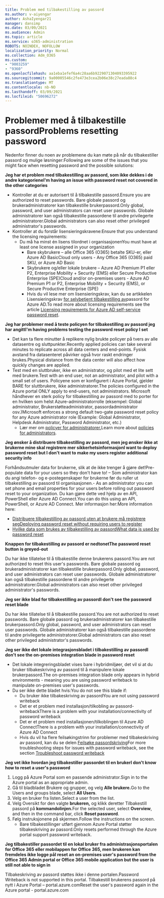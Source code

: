 ```yaml
---
title: Problem med tilbakestilling av passord
ms.author: v-aiyengar
author: AshaIyengar21
manager: dansimp
ms.date: 03/09/2021
ms.audience: Admin
ms.topic: article
ms.service: o365-administration
ROBOTS: NOINDEX, NOFOLLOW
localization_priority: Normal
ms.collection: Adm_O365
ms.custom:
- "9003259"
- "9360"
ms.openlocfilehash: aa1eba1efef6a4c28aa6b9229071304093395922
ms.sourcegitcommit: 9a00005546c2fe473e3cea2b06e38c27eada88c4
ms.translationtype: MT
ms.contentlocale: nb-NO
ms.lasthandoff: 03/09/2021
ms.locfileid: "50696272"
---
```

# <a name="problems-resetting-password"></a><span data-ttu-id="e3cd6-102">Problemer med å tilbakestille passord</span><span class="sxs-lookup"><span data-stu-id="e3cd6-102">Problems resetting password</span></span>

<span data-ttu-id="e3cd6-103">Nedenfor finner du noen av problemene du kan møte på når du tilbakestiller passord og mulige løsninger:</span><span class="sxs-lookup"><span data-stu-id="e3cd6-103">Following are some of the issues that you might face when resetting password and the possible solutions:</span></span>

<span data-ttu-id="e3cd6-104">**Jeg har et problem med tilbakestilling av passord, som ikke dekkes i de andre kategoriene**</span><span class="sxs-lookup"><span data-stu-id="e3cd6-104">**I'm having an issue with password reset not covered in the other categories**</span></span>

- <span data-ttu-id="e3cd6-105">Kontroller at du er autorisert til å tilbakestille passord.</span><span class="sxs-lookup"><span data-stu-id="e3cd6-105">Ensure you are authorized to reset passwords.</span></span> <span data-ttu-id="e3cd6-106">Bare globale passord og brukeradministratorer kan tilbakestille brukerpassord.</span><span class="sxs-lookup"><span data-stu-id="e3cd6-106">Only global, password, and user administrators can reset user passwords.</span></span> <span data-ttu-id="e3cd6-107">Globale administratorer kan også tilbakestille passordene til andre privilegerte administratorer.</span><span class="sxs-lookup"><span data-stu-id="e3cd6-107">Global administrators can also reset other privileged administrator's passwords.</span></span>
- <span data-ttu-id="e3cd6-108">Kontroller at du forstår lisensieringskravene:</span><span class="sxs-lookup"><span data-stu-id="e3cd6-108">Ensure that you understand the licensing requirements:</span></span>
    - <span data-ttu-id="e3cd6-109">Du må ha minst én lisens tilordnet i organisasjonen</span><span class="sxs-lookup"><span data-stu-id="e3cd6-109">You must have at least one license assigned in your organization</span></span>
        - <span data-ttu-id="e3cd6-110">Bare skybrukere – alle Office 365 (O365) betalte SKU-er, eller Azure AD Basic</span><span class="sxs-lookup"><span data-stu-id="e3cd6-110">Cloud only users - Any Office 365 (O365) paid SKU, or Azure AD Basic</span></span>
        - <span data-ttu-id="e3cd6-111">Skybrukere og/eller lokale brukere – Azure AD Premium P1 eller P2, Enterprise Mobility + Security (EMS) eller Secure Productive Enterprise (SPE)</span><span class="sxs-lookup"><span data-stu-id="e3cd6-111">Cloud and/or on-premises users - Azure AD Premium P1 or P2, Enterprise Mobility + Security (EMS), or Secure Productive Enterprise (SPE)</span></span>
        - <span data-ttu-id="e3cd6-112">Hvis du vil lese mer om lisensieringskrav, kan du se artikkelen Lisensieringskrav [for selvbetjent tilbakestilling av](https://docs.microsoft.com/azure/active-directory/active-directory-passwords-licensing?WT.mc_id=Portal-Microsoft_Azure_Support)passord for Azure AD.</span><span class="sxs-lookup"><span data-stu-id="e3cd6-112">To read more about licensing requirements see the article [Licensing requirements for Azure AD self-service password reset](https://docs.microsoft.com/azure/active-directory/active-directory-passwords-licensing?WT.mc_id=Portal-Microsoft_Azure_Support).</span></span>

<span data-ttu-id="e3cd6-113">**Jeg har problemer med å teste policyen for tilbakestilling av passord jeg har angitt**</span><span class="sxs-lookup"><span data-stu-id="e3cd6-113">**I'm having problems testing the password reset policy I set**</span></span>

- <span data-ttu-id="e3cd6-114">Det kan ta flere minutter å replikere nylig brukte policyer på tvers av alle datasentre og sluttpunkter.</span><span class="sxs-lookup"><span data-stu-id="e3cd6-114">Recently applied policies can take several minutes to replicate across all data centers and end-points.</span></span> <span data-ttu-id="e3cd6-115">Fysisk avstand fra datasenteret påvirker også hvor raskt endringer brukes.</span><span class="sxs-lookup"><span data-stu-id="e3cd6-115">Physical distance from the data center will also affect how quickly changes are applied.</span></span>
- <span data-ttu-id="e3cd6-116">Test med en sluttbruker, ikke en administrator, og pilot med et lite sett med brukere.</span><span class="sxs-lookup"><span data-stu-id="e3cd6-116">Test with an end user, not an administrator, and pilot with a small set of users.</span></span> <span data-ttu-id="e3cd6-117">Policyene som er konfigurert i Azure Portal, gjelder BARE for sluttbrukere, ikke administratorer.</span><span class="sxs-lookup"><span data-stu-id="e3cd6-117">The policies configured in the Azure portal ONLY apply to end-users, not administrators.</span></span> <span data-ttu-id="e3cd6-118">Microsoft håndhever en sterk policy for tilbakestilling av passord med to porter for en hvilken som helst Azure-administratorrolle (eksempel: Global administrator, Brukerstøtteadministrator, passordadministrator osv.)</span><span class="sxs-lookup"><span data-stu-id="e3cd6-118">Microsoft enforces a strong default two-gate password reset policy for any Azure administrator role (Example: Global Administrator, Helpdesk Administrator, Password Administrator, etc.)</span></span>
    - <span data-ttu-id="e3cd6-119">Lær mer om [policyer for administratorer.](https://docs.microsoft.com/azure/active-directory/active-directory-passwords-policy?WT.mc_id=Portal-Microsoft_Azure_Support#administrator-password-policy-differences)</span><span class="sxs-lookup"><span data-stu-id="e3cd6-119">Learn more about [policies for administrators](https://docs.microsoft.com/azure/active-directory/active-directory-passwords-policy?WT.mc_id=Portal-Microsoft_Azure_Support#administrator-password-policy-differences).</span></span>

<span data-ttu-id="e3cd6-120">**Jeg ønsker å distribuere tilbakestilling av passord, men jeg ønsker ikke at brukerne mine skal registrere mer sikkerhetsinformasjon**</span><span class="sxs-lookup"><span data-stu-id="e3cd6-120">**I want to deploy password reset but I don't want to make my users register additional security info**</span></span>

<span data-ttu-id="e3cd6-121">Forhåndsutmuler data for brukerne, slik at de ikke trenger å gjøre det!</span><span class="sxs-lookup"><span data-stu-id="e3cd6-121">Pre-populate data for your users so they don't have to!</span></span> <span data-ttu-id="e3cd6-122">– Som administrator kan du angi telefon- og e-postegenskaper for brukerne før du ruller ut tilbakestilling av passord til organisasjonen.</span><span class="sxs-lookup"><span data-stu-id="e3cd6-122">- As an administrator you can set phone and email properties for your users before rolling out password reset to your organization.</span></span> <span data-ttu-id="e3cd6-123">Du kan gjøre dette ved hjelp av en API, PowerShell eller Azure AD Connect.</span><span class="sxs-lookup"><span data-stu-id="e3cd6-123">You can do this using an API, PowerShell, or Azure AD Connect.</span></span> <span data-ttu-id="e3cd6-124">Mer informasjon her:</span><span class="sxs-lookup"><span data-stu-id="e3cd6-124">More information here:</span></span>
- [<span data-ttu-id="e3cd6-125">Distribuere tilbakestilling av passord uten at brukere må registrere seg</span><span class="sxs-lookup"><span data-stu-id="e3cd6-125">Deploying password reset without requiring users to register</span></span>](https://docs.microsoft.com/azure/active-directory/active-directory-passwords-policy?WT.mc_id=Portal-Microsoft_Azure_Support#administrator-password-policy-differences)
- [<span data-ttu-id="e3cd6-126">Hvilke data som brukes av tilbakestilling av passord</span><span class="sxs-lookup"><span data-stu-id="e3cd6-126">What data is used by password reset</span></span>](https://docs.microsoft.com/azure/active-directory/active-directory-passwords-data?WT.mc_id=Portal-Microsoft_Azure_Support)

<span data-ttu-id="e3cd6-127">**Knappen for tilbakestilling av passord er nedtonet**</span><span class="sxs-lookup"><span data-stu-id="e3cd6-127">**The password reset button is greyed-out**</span></span>

<span data-ttu-id="e3cd6-128">Du har ikke tillatelse til å tilbakestille denne brukerens passord.</span><span class="sxs-lookup"><span data-stu-id="e3cd6-128">You are not authorized to reset this user's passwords.</span></span> <span data-ttu-id="e3cd6-129">Bare globale passord og brukeradministratorer kan tilbakestille brukerpassord.</span><span class="sxs-lookup"><span data-stu-id="e3cd6-129">Only global, password, and user administrators can reset user passwords.</span></span> <span data-ttu-id="e3cd6-130">Globale administratorer kan også tilbakestille passordene til andre privilegerte administratorer.</span><span class="sxs-lookup"><span data-stu-id="e3cd6-130">Global administrators can also reset other privileged administrator's passwords.</span></span>

<span data-ttu-id="e3cd6-131">**Jeg ser ikke blad for tilbakestilling av passord**</span><span class="sxs-lookup"><span data-stu-id="e3cd6-131">**I don't see the password reset blade**</span></span>

<span data-ttu-id="e3cd6-132">Du har ikke tillatelse til å tilbakestille passord.</span><span class="sxs-lookup"><span data-stu-id="e3cd6-132">You are not authorized to reset passwords.</span></span> <span data-ttu-id="e3cd6-133">Bare globale passord og brukeradministratorer kan tilbakestille brukerpassord.</span><span class="sxs-lookup"><span data-stu-id="e3cd6-133">Only global, password, and user administrators can reset user passwords.</span></span> <span data-ttu-id="e3cd6-134">Globale administratorer kan også tilbakestille passordene til andre privilegerte administratorer.</span><span class="sxs-lookup"><span data-stu-id="e3cd6-134">Global administrators can also reset other privileged administrator's passwords.</span></span>

<span data-ttu-id="e3cd6-135">**Jeg ser ikke det lokale integrasjonsbladet i tilbakestilling av passord**</span><span class="sxs-lookup"><span data-stu-id="e3cd6-135">**I don't see the on-premises integration blade in password reset**</span></span>

- <span data-ttu-id="e3cd6-136">Det lokale integreringsbladet vises bare i hybridmiljøer, det vil si at du bruker tilbakeskriving av passord til å manipulere lokale brukerpassord.</span><span class="sxs-lookup"><span data-stu-id="e3cd6-136">The on-premises integration blade only appears in hybrid environments - meaning you are using password writeback to manipulate on-premises user's passwords.</span></span>
- <span data-ttu-id="e3cd6-137">Du ser ikke dette bladet hvis:</span><span class="sxs-lookup"><span data-stu-id="e3cd6-137">You do not see this blade if:</span></span>
    - <span data-ttu-id="e3cd6-138">Du bruker ikke tilbakeskriving av passord</span><span class="sxs-lookup"><span data-stu-id="e3cd6-138">You are not using password writeback</span></span>
    - <span data-ttu-id="e3cd6-139">Det er et problem med installasjon/tilkobling av passord-writeback</span><span class="sxs-lookup"><span data-stu-id="e3cd6-139">There is a problem with your installation/connectivity of password writeback</span></span>
    - <span data-ttu-id="e3cd6-140">Det er et problem med installasjonen/tilkoblingen til Azure AD Connect</span><span class="sxs-lookup"><span data-stu-id="e3cd6-140">There is a problem with your installation/connectivity of Azure AD Connect</span></span>
    - <span data-ttu-id="e3cd6-141">Hvis du vil ha flere feilsøkingstrinn for problemer med tilbakeskriving av passord, kan du se delen [Feilsøke passordskriving](https://docs.microsoft.com/azure/active-directory/active-directory-passwords-data?WT.mc_id=Portal-Microsoft_Azure_Support)</span><span class="sxs-lookup"><span data-stu-id="e3cd6-141">For more troubleshooting steps for issues with password writeback, see the section [Troubleshoot password writeback](https://docs.microsoft.com/azure/active-directory/active-directory-passwords-data?WT.mc_id=Portal-Microsoft_Azure_Support)</span></span>

<span data-ttu-id="e3cd6-142">**Jeg vet ikke hvordan jeg tilbakestiller passordet til en bruker**</span><span class="sxs-lookup"><span data-stu-id="e3cd6-142">**I don't know how to reset a user's password**</span></span>

1. <span data-ttu-id="e3cd6-143">Logg på Azure Portal som en passende administrator.</span><span class="sxs-lookup"><span data-stu-id="e3cd6-143">Sign in to the Azure portal as an appropriate admin.</span></span>
1. <span data-ttu-id="e3cd6-144">Gå til bladbladet Brukere og grupper, og velg **Alle brukere.**</span><span class="sxs-lookup"><span data-stu-id="e3cd6-144">Go to the Users and groups blade, select **All Users**.</span></span>
1. <span data-ttu-id="e3cd6-145">Velg en bruker fra listen.</span><span class="sxs-lookup"><span data-stu-id="e3cd6-145">Select a user from the list.</span></span>
1. <span data-ttu-id="e3cd6-146">Velg Oversikt for den valgte **brukeren,** og klikk deretter Tilbakestill passord på **kommandolinjen.**</span><span class="sxs-lookup"><span data-stu-id="e3cd6-146">For the selected user, select **Overview**, and then in the command bar, click **Reset password**.</span></span>
1. <span data-ttu-id="e3cd6-147">Følg instruksjonene på skjermen.</span><span class="sxs-lookup"><span data-stu-id="e3cd6-147">Follow the instructions on the screen.</span></span>
    - <span data-ttu-id="e3cd6-148">Bare tilbakestillinger utført gjennom Azure Portal støtter tilbakeskriving av passord.</span><span class="sxs-lookup"><span data-stu-id="e3cd6-148">Only resets performed through the Azure portal support password writeback.</span></span>

<span data-ttu-id="e3cd6-149">**Jeg tilbakestiller passordet til en lokal bruker fra administrasjonsportalen for Office 365 eller mobilappen for Office 365, men brukeren kan fremdeles ikke logge på**</span><span class="sxs-lookup"><span data-stu-id="e3cd6-149">**I reset an on-premises user's password from the Office 365 Admin portal or Office 365 mobile application but the user is still not able to sign in**</span></span>

<span data-ttu-id="e3cd6-150">Tilbakeskriving av passord støttes ikke i denne portalen.</span><span class="sxs-lookup"><span data-stu-id="e3cd6-150">Password Writeback is not supported in this portal.</span></span> <span data-ttu-id="e3cd6-151">Tilbakestill brukerens passord på nytt i Azure Portal – portal.azure.com</span><span class="sxs-lookup"><span data-stu-id="e3cd6-151">Reset the user's password again in the Azure portal - portal.azure.com</span></span>

